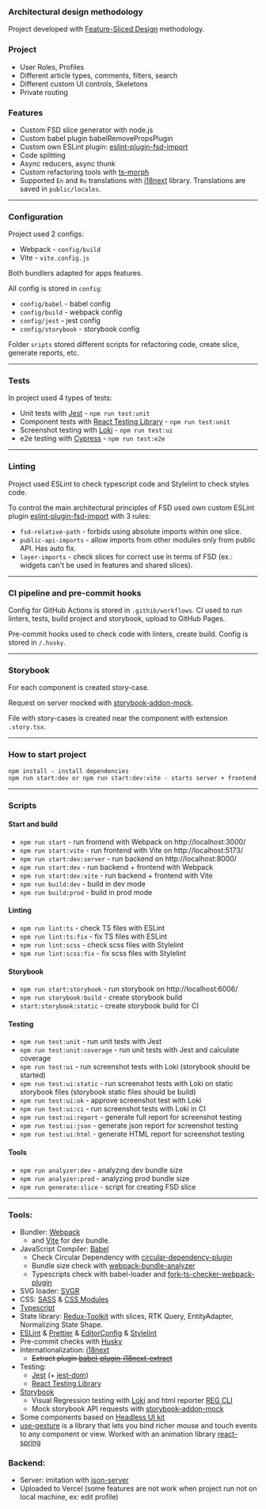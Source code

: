 ### Architectural design methodology

Project developed with [Feature-Sliced Design](https://feature-sliced.design/) methodology.

### Project

* User Roles, Profiles
* Different article types, comments, filters, search
* Different custom UI controls, Skeletons
* Private routing

### Features

* Custom FSD slice generator with node.js
* Custom babel plugin babelRemovePropsPlugin
* Custom own ESLint
  plugin: [eslint-plugin-fsd-import](https://www.npmjs.com/package/eslint-plugin-fsd-import)
* Code splitting
* Async reducers, async thunk
* Custom refactoring tools with [ts-morph](https://ts-morph.com/)
* Supported `En` and `Ru` translations with [i18next](https://www.i18next.com/) library.
  Translations are saved
  in `public/locales`.

---

### Configuration

Project used 2 configs:

* Webpack - `config/build`
* Vite - `vite.config.js`

Both bundlers adapted for apps features.

All config is stored in `config`:

* `config/babel` - babel config
* `config/build` - webpack config
* `config/jest` - jest config
* `config/storybook` - storybook config

Folder `sripts` stored different scripts for refactoring code, create slice, generate reports, etc.

___

### Tests

In project used 4 types of tests:

* Unit tests with [Jest](https://jestjs.io/) - `npm run test:unit`
* Component tests with [React Testing Library](https://testing-library.com/) - `npm run test:unit`
* Screenshot testing with [Loki](https://github.com/oblador/loki) - `npm run test:ui`
* e2e testing with [Cypress](https://www.cypress.io/) - `npm run test:e2e`

---

### Linting

Project used ESLint to check typescript code and Stylelint to check styles code.

To control the main architectural principles of FSD used own custom ESLint
plugin [eslint-plugin-fsd-import](https://www.npmjs.com/package/eslint-plugin-fsd-import) with 3
rules:

* `fsd-relative-path` - forbids using absolute imports within one slice.
* `public-api-imports` - allow imports from other modules only from public API. Has auto fix.
* `layer-imports` - check slices for correct use in terms of FSD (ex.: widgets can't be used in
  features and shared slices).

---

### CI pipeline and pre-commit hooks

Config for GitHub Actions is stored in `.githib/workflows`. CI used to run linters, tests, build
project and storybook, upload to GitHub Pages.

Pre-commit hooks used to check code with linters, create build. Config is stored in `/.husky`.

---

### Storybook

For each component is created story-case.

Request on server mocked
with [storybook-addon-mock](https://github.com/nutboltu/storybook-addon-mock).

File with story-cases is created near the component with extension `.story.tsx`.

___

### How to start project

```
npm install - install dependencies
npm run start:dev or npm run start:dev:vite - starts server + frontend
```

---

### Scripts

#### Start and build

* `npm run start` - run frontend with Webpack on http://localhost:3000/
* `npm run start:vite` - run frontend with Vite on http://localhost:5173/
* `npm run start:dev:server` - run backend on http://localhost:8000/
* `npm run start:dev` - run backend + frontend with Webpack
* `npm run start:dev:vite` - run backend + frontend with Vite
* `npm run build:dev` - build in dev mode
* `npm run build:prod` - build in prod mode

#### Linting

* `npm run lint:ts` - check TS files with ESLint
* `npm run lint:ts:fix` - fix TS files with ESLint
* `npm run lint:scss` - check scss files with Stylelint
* `npm run lint:scss:fix` - fix scss files with Stylelint

#### Storybook

* `npm run start:storybook` - run storybook on http://localhost:6006/
* `npm run storybook:build` - create storybook build
* `start:storybook:static` - create storybook build for CI

#### Testing

* `npm run test:unit` - run unit tests with Jest
* `npm run test:unit:coverage` - run unit tests with Jest and calculate coverage
* `npm run test:ui` - run screenshot tests with Loki (storybook should be started)
* `npm run test:ui:static` - run screenshot tests with Loki on static storybook files (storybook
  static files should be build)
* `npm run test:ui:ok` - approve screenshot test with Loki
* `npm run test:ui:ci` - run screenshot tests with Loki in CI
* `npm run test:ui:report` - generate full report for screenshot testing
* `npm run test:ui:json` - generate json report for screenshot testing
* `npm run test:ui:html` - generate HTML report for screenshot testing

#### Tools

* `npm run analyzer:dev` - analyzing dev bundle size
* `npm run analyzer:prod` - analyzing prod bundle size
* `npm run generate:slice` - script for creating FSD slice

---

### Tools:

* Bundler: [Webpack](https://webpack.js.org/)
  * and [Vite](https://vitejs.dev/) for dev bundle.
* JavaScript Compiler: [Babel](https://babeljs.io/)
  * Check Circular Dependency
    with [circular-dependency-plugin](https://github.com/aackerman/circular-dependency-plugin)
  * Bundle size check
    with [webpack-bundle-analyzer](https://github.com/webpack-contrib/webpack-bundle-analyzer)
  * Typescripts check with babel-loader
    and [fork-ts-checker-webpack-plugin](https://github.com/TypeStrong/fork-ts-checker-webpack-plugin)
* SVG loader: [SVGR](https://react-svgr.com/)
* CSS: [SASS](https://sass-lang.com/) & [CSS Modules](https://github.com/css-modules/css-modules)
* [Typescript](https://www.typescriptlang.org/)
* State library: [Redux-Toolkit](https://redux-toolkit.js.org/) with slices, RTK Query,
  EntityAdapter, Normalizing State Shape.
* [ESLint](https://eslint.org/) & [Prettier](https://prettier.io/)
  & [EditorConfig](https://editorconfig.org/)
  & [Stylelint](https://stylelint.io/)
* Pre-commit checks with [Husky](https://github.com/typicode/husky)
* Internationalization: [i18next](https://www.i18next.com/)
  * ~~Extract plugin [babel-plugin-i18next-extract](https://i18next-extract.netlify.app/#/)~~
* Testing:
  * [Jest](https://jestjs.io/) (+ [jest-dom](https://github.com/testing-library/jest-dom))
  * [React Testing Library](https://testing-library.com/)
* [Storybook](https://storybook.js.org/)
  * Visual Regression testing with [Loki](https://github.com/oblador/loki) and html
    reporter [REG CLI](https://github.com/reg-viz/reg-cli)
  * Mock storybook API requests
    with [storybook-addon-mock](https://github.com/nutboltu/storybook-addon-mock)
* Some components based on [Headless UI kit](https://headlessui.com/)
* [use-gesture](https://github.com/pmndrs/use-gesture) is a library that lets you bind
  richer mouse and touch events to any component or
  view. Worked with an animation library [react-spring](https://github.com/pmndrs/react-spring)

### Backend:

* Server: imitation with [json-server](https://github.com/typicode/json-server)
* Uploaded to Vercel (some features are not work when project run not on local machine, ex: edit
  profile)
